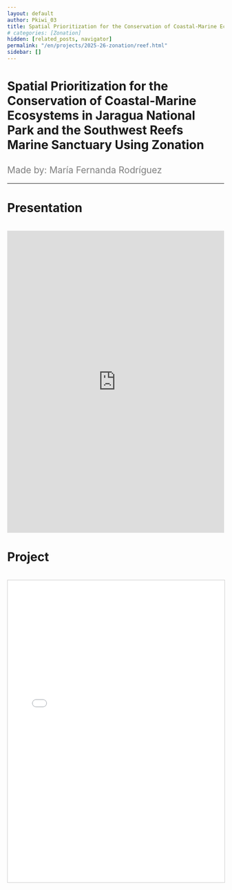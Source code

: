 ```yaml
---
layout: default
author: Pkiwi_03
title: Spatial Prioritization for the Conservation of Coastal-Marine Ecosystems in Jaragua National Park and the Southwest Reefs Marine Sanctuary Using Zonation
# categories: [Zonation]
hidden: [related_posts, navigator]
permalink: "/en/projects/2025-26-zonation/reef.html"
sidebar: []
---
```


# Spatial Prioritization for the Conservation of Coastal-Marine Ecosystems in Jaragua National Park and the Southwest Reefs Marine Sanctuary Using Zonation

<h2 style="color: gray; font-weight: normal;">
Made by: María Fernanda Rodríguez  
</h2>

---

# Presentation
<br>

<iframe width="100%" height="700" src="https://www.youtube.com/embed/g1xMRLza4Og?si=NQbnALruxCZ1Nj8n" frameborder="0" allow="accelerometer; autoplay; clipboard-write; encrypted-media; gyroscope; picture-in-picture; web-share" referrerpolicy="strict-origin-when-cross-origin" allowfullscreen></iframe>

<br>

# Project
<br>

<iframe 
    src="/assets/pdf/2024-10-r/2025-06-zoonation/maria_rodriguez.pdf" 
    width="100%" 
    height="700" 
    style="border: 1px solid #ccc;"
></iframe>